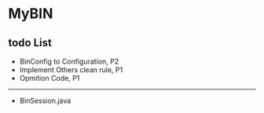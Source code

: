 # MyBIN
## todo List

- BinConfig to Configuration, P2
- Implement Others clean rule, P1
- Opmition Code, P1
 
------


- BinSession.java